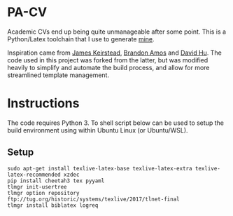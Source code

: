 # PA-CV

Academic CVs end up being quite unmanageable after some point. This is a Python/Latex toolchain that I use to generate [mine](https://www.imperial.ac.uk/people/p.angeloudis/cv/CV-Angeloudis.pdf). 

Inspiration came from [James Keirstead](https://github.com/jkeirstead/jk-vita), [Brandon Amos](https://github.com/bamos/cv) and [David Hu](https://github.com/divad12/resume). The code used in this project was forked from the latter, but was modified heavily to simplify and automate the build process, and allow for more streamlined template management.

# Instructions

The code requires Python 3. To shell script below can be used to setup the build environment using within Ubuntu Linux (or Ubuntu/WSL). 

## Setup

```
sudo apt-get install texlive-latex-base texlive-latex-extra texlive-latex-recommended xzdec
pip install cheetah3 tex pyyaml
tlmgr init-usertree
tlmgr option repository ftp://tug.org/historic/systems/texlive/2017/tlnet-final
tlmgr install biblatex logreq
```